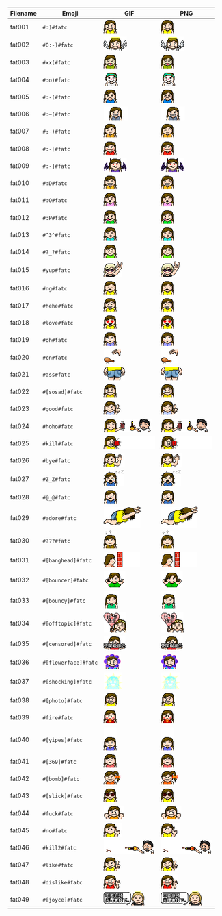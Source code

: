 | Filename | Emoji | GIF | PNG |
| --- | --- | --- | --- |
| fat001 | `#:)#fatc` | ![fat001](assets/faces/fatcmoji/fat001.gif) | ![fat001](assets/faces_png/fatcmoji/fat001.png) |
| fat002 | `#O:-)#fatc` | ![fat002](assets/faces/fatcmoji/fat002.gif) | ![fat002](assets/faces_png/fatcmoji/fat002.png) |
| fat003 | `#xx(#fatc` | ![fat003](assets/faces/fatcmoji/fat003.gif) | ![fat003](assets/faces_png/fatcmoji/fat003.png) |
| fat004 | `#:o)#fatc` | ![fat004](assets/faces/fatcmoji/fat004.gif) | ![fat004](assets/faces_png/fatcmoji/fat004.png) |
| fat005 | `#:-(#fatc` | ![fat005](assets/faces/fatcmoji/fat005.gif) | ![fat005](assets/faces_png/fatcmoji/fat005.png) |
| fat006 | `#:~(#fatc` | ![fat006](assets/faces/fatcmoji/fat006.gif) | ![fat006](assets/faces_png/fatcmoji/fat006.png) |
| fat007 | `#;-)#fatc` | ![fat007](assets/faces/fatcmoji/fat007.gif) | ![fat007](assets/faces_png/fatcmoji/fat007.png) |
| fat008 | `#:-[#fatc` | ![fat008](assets/faces/fatcmoji/fat008.gif) | ![fat008](assets/faces_png/fatcmoji/fat008.png) |
| fat009 | `#:-]#fatc` | ![fat009](assets/faces/fatcmoji/fat009.gif) | ![fat009](assets/faces_png/fatcmoji/fat009.png) |
| fat010 | `#:D#fatc` | ![fat010](assets/faces/fatcmoji/fat010.gif) | ![fat010](assets/faces_png/fatcmoji/fat010.png) |
| fat011 | `#:O#fatc` | ![fat011](assets/faces/fatcmoji/fat011.gif) | ![fat011](assets/faces_png/fatcmoji/fat011.png) |
| fat012 | `#:P#fatc` | ![fat012](assets/faces/fatcmoji/fat012.gif) | ![fat012](assets/faces_png/fatcmoji/fat012.png) |
| fat013 | `#^3^#fatc` | ![fat013](assets/faces/fatcmoji/fat013.gif) | ![fat013](assets/faces_png/fatcmoji/fat013.png) |
| fat014 | `#?_?#fatc` | ![fat014](assets/faces/fatcmoji/fat014.gif) | ![fat014](assets/faces_png/fatcmoji/fat014.png) |
| fat015 | `#yup#fatc` | ![fat015](assets/faces/fatcmoji/fat015.gif) | ![fat015](assets/faces_png/fatcmoji/fat015.png) |
| fat016 | `#ng#fatc` | ![fat016](assets/faces/fatcmoji/fat016.gif) | ![fat016](assets/faces_png/fatcmoji/fat016.png) |
| fat017 | `#hehe#fatc` | ![fat017](assets/faces/fatcmoji/fat017.gif) | ![fat017](assets/faces_png/fatcmoji/fat017.png) |
| fat018 | `#love#fatc` | ![fat018](assets/faces/fatcmoji/fat018.gif) | ![fat018](assets/faces_png/fatcmoji/fat018.png) |
| fat019 | `#oh#fatc` | ![fat019](assets/faces/fatcmoji/fat019.gif) | ![fat019](assets/faces_png/fatcmoji/fat019.png) |
| fat020 | `#cn#fatc` | ![fat020](assets/faces/fatcmoji/fat020.gif) | ![fat020](assets/faces_png/fatcmoji/fat020.png) |
| fat021 | `#ass#fatc` | ![fat021](assets/faces/fatcmoji/fat021.gif) | ![fat021](assets/faces_png/fatcmoji/fat021.png) |
| fat022 | `#[sosad]#fatc` | ![fat022](assets/faces/fatcmoji/fat022.gif) | ![fat022](assets/faces_png/fatcmoji/fat022.png) |
| fat023 | `#good#fatc` | ![fat023](assets/faces/fatcmoji/fat023.gif) | ![fat023](assets/faces_png/fatcmoji/fat023.png) |
| fat024 | `#hoho#fatc` | ![fat024](assets/faces/fatcmoji/fat024.gif) | ![fat024](assets/faces_png/fatcmoji/fat024.png) |
| fat025 | `#kill#fatc` | ![fat025](assets/faces/fatcmoji/fat025.gif) | ![fat025](assets/faces_png/fatcmoji/fat025.png) |
| fat026 | `#bye#fatc` | ![fat026](assets/faces/fatcmoji/fat026.gif) | ![fat026](assets/faces_png/fatcmoji/fat026.png) |
| fat027 | `#Z_Z#fatc` | ![fat027](assets/faces/fatcmoji/fat027.gif) | ![fat027](assets/faces_png/fatcmoji/fat027.png) |
| fat028 | `#@_@#fatc` | ![fat028](assets/faces/fatcmoji/fat028.gif) | ![fat028](assets/faces_png/fatcmoji/fat028.png) |
| fat029 | `#adore#fatc` | ![fat029](assets/faces/fatcmoji/fat029.gif) | ![fat029](assets/faces_png/fatcmoji/fat029.png) |
| fat030 | `#???#fatc` | ![fat030](assets/faces/fatcmoji/fat030.gif) | ![fat030](assets/faces_png/fatcmoji/fat030.png) |
| fat031 | `#[banghead]#fatc` | ![fat031](assets/faces/fatcmoji/fat031.gif) | ![fat031](assets/faces_png/fatcmoji/fat031.png) |
| fat032 | `#[bouncer]#fatc` | ![fat032](assets/faces/fatcmoji/fat032.gif) | ![fat032](assets/faces_png/fatcmoji/fat032.png) |
| fat033 | `#[bouncy]#fatc` | ![fat033](assets/faces/fatcmoji/fat033.gif) | ![fat033](assets/faces_png/fatcmoji/fat033.png) |
| fat034 | `#[offtopic]#fatc` | ![fat034](assets/faces/fatcmoji/fat034.gif) | ![fat034](assets/faces_png/fatcmoji/fat034.png) |
| fat035 | `#[censored]#fatc` | ![fat035](assets/faces/fatcmoji/fat035.gif) | ![fat035](assets/faces_png/fatcmoji/fat035.png) |
| fat036 | `#[flowerface]#fatc` | ![fat036](assets/faces/fatcmoji/fat036.gif) | ![fat036](assets/faces_png/fatcmoji/fat036.png) |
| fat037 | `#[shocking]#fatc` | ![fat037](assets/faces/fatcmoji/fat037.gif) | ![fat037](assets/faces_png/fatcmoji/fat037.png) |
| fat038 | `#[photo]#fatc` | ![fat038](assets/faces/fatcmoji/fat038.gif) | ![fat038](assets/faces_png/fatcmoji/fat038.png) |
| fat039 | `#fire#fatc` | ![fat039](assets/faces/fatcmoji/fat039.gif) | ![fat039](assets/faces_png/fatcmoji/fat039.png) |
| fat040 | `#[yipes]#fatc` | ![fat040](assets/faces/fatcmoji/fat040.gif) | ![fat040](assets/faces_png/fatcmoji/fat040.png) |
| fat041 | `#[369]#fatc` | ![fat041](assets/faces/fatcmoji/fat041.gif) | ![fat041](assets/faces_png/fatcmoji/fat041.png) |
| fat042 | `#[bomb]#fatc` | ![fat042](assets/faces/fatcmoji/fat042.gif) | ![fat042](assets/faces_png/fatcmoji/fat042.png) |
| fat043 | `#[slick]#fatc` | ![fat043](assets/faces/fatcmoji/fat043.gif) | ![fat043](assets/faces_png/fatcmoji/fat043.png) |
| fat044 | `#fuck#fatc` | ![fat044](assets/faces/fatcmoji/fat044.gif) | ![fat044](assets/faces_png/fatcmoji/fat044.png) |
| fat045 | `#no#fatc` | ![fat045](assets/faces/fatcmoji/fat045.gif) | ![fat045](assets/faces_png/fatcmoji/fat045.png) |
| fat046 | `#kill2#fatc` | ![fat046](assets/faces/fatcmoji/fat046.gif) | ![fat046](assets/faces_png/fatcmoji/fat046.png) |
| fat047 | `#like#fatc` | ![fat047](assets/faces/fatcmoji/fat047.gif) | ![fat047](assets/faces_png/fatcmoji/fat047.png) |
| fat048 | `#dislike#fatc` | ![fat048](assets/faces/fatcmoji/fat048.gif) | ![fat048](assets/faces_png/fatcmoji/fat048.png) |
| fat049 | `#[joyce]#fatc` | ![fat049](assets/faces/fatcmoji/fat049.gif) | ![fat049](assets/faces_png/fatcmoji/fat049.png) |
